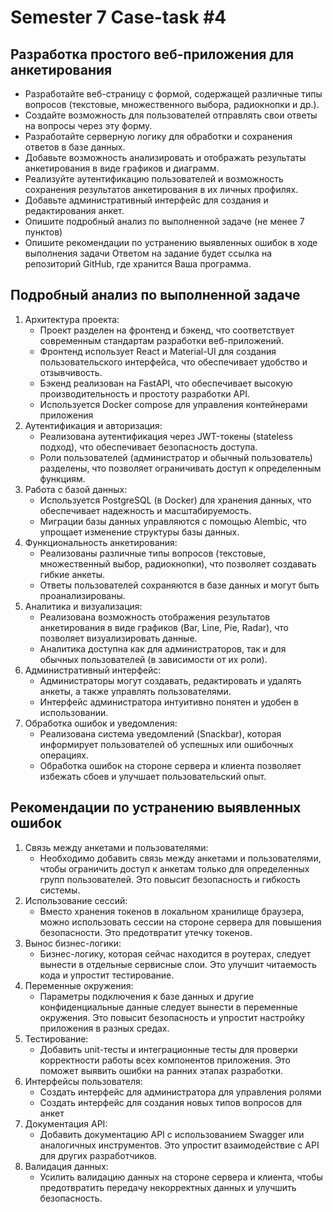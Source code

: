# Semester 7 Case-task #4

## Разработка простого веб-приложения для анкетирования
- Разработайте веб-страницу с формой, содержащей различные типы вопросов (текстовые, множественного выбора, радиокнопки и др.). 
- Создайте возможность для пользователей отправлять свои ответы на вопросы через эту форму. 
- Разработайте серверную логику для обработки и сохранения ответов в базе данных. 
- Добавьте возможность анализировать и отображать результаты анкетирования в виде графиков и диаграмм. 
- Реализуйте аутентификацию пользователей и возможность сохранения результатов анкетирования в их личных профилях. 
- Добавьте административный интерфейс для создания и редактирования анкет.
- Опишите подробный анализ по выполненной задаче (не менее 7 пунктов)
- Опишите рекомендации по устранению выявленных ошибок в ходе выполнения задачи
Ответом на задание будет ссылка на репозиторий GitHub, где хранится Ваша программа.


## Подробный анализ по выполненной задаче
1. Архитектура проекта:
   - Проект разделен на фронтенд и бэкенд, что соответствует современным стандартам разработки веб-приложений. 
   - Фронтенд использует React и Material-UI для создания пользовательского интерфейса, что обеспечивает удобство и отзывчивость. 
   - Бэкенд реализован на FastAPI, что обеспечивает высокую производительность и простоту разработки API.
   - Используется Docker compose для управления контейнерами приложения
2. Аутентификация и авторизация:
   - Реализована аутентификация через JWT-токены (stateless подход), что обеспечивает безопасность доступа. 
   - Роли пользователей (администратор и обычный пользователь) разделены, что позволяет ограничивать доступ к определенным функциям.
3. Работа с базой данных:
   - Используется PostgreSQL (в Docker) для хранения данных, что обеспечивает надежность и масштабируемость. 
   - Миграции базы данных управляются с помощью Alembic, что упрощает изменение структуры базы данных.
4. Функциональность анкетирования:
   - Реализованы различные типы вопросов (текстовые, множественный выбор, радиокнопки), что позволяет создавать гибкие анкеты. 
   - Ответы пользователей сохраняются в базе данных и могут быть проанализированы.
5. Аналитика и визуализация:
   - Реализована возможность отображения результатов анкетирования в виде графиков (Bar, Line, Pie, Radar), что позволяет визуализировать данные. 
   - Аналитика доступна как для администраторов, так и для обычных пользователей (в зависимости от их роли).
6. Административный интерфейс:
   - Администраторы могут создавать, редактировать и удалять анкеты, а также управлять пользователями. 
   - Интерфейс администратора интуитивно понятен и удобен в использовании.
7. Обработка ошибок и уведомления:
   - Реализована система уведомлений (Snackbar), которая информирует пользователей об успешных или ошибочных операциях. 
   - Обработка ошибок на стороне сервера и клиента позволяет избежать сбоев и улучшает пользовательский опыт.


## Рекомендации по устранению выявленных ошибок
1. Связь между анкетами и пользователями:
   - Необходимо добавить связь между анкетами и пользователями, чтобы ограничить доступ к анкетам только для определенных групп пользователей. Это повысит безопасность и гибкость системы.
2. Использование сессий:
   - Вместо хранения токенов в локальном хранилище браузера, можно использовать сессии на стороне сервера для повышения безопасности. Это предотвратит утечку токенов.
3. Вынос бизнес-логики:
   - Бизнес-логику, которая сейчас находится в роутерах, следует вынести в отдельные сервисные слои. Это улучшит читаемость кода и упростит тестирование.
4. Переменные окружения:
   - Параметры подключения к базе данных и другие конфиденциальные данные следует вынести в переменные окружения. Это повысит безопасность и упростит настройку приложения в разных средах.
5. Тестирование:
   - Добавить unit-тесты и интеграционные тесты для проверки корректности работы всех компонентов приложения. Это поможет выявить ошибки на ранних этапах разработки.
6. Интерфейсы пользователя:
   - Создать интерфейс для администратора для управления ролями
   - Создать интерфейс для создания новых типов вопросов для анкет
7. Документация API:
   - Добавить документацию API с использованием Swagger или аналогичных инструментов. Это упростит взаимодействие с API для других разработчиков.
8. Валидация данных:
   - Усилить валидацию данных на стороне сервера и клиента, чтобы предотвратить передачу некорректных данных и улучшить безопасность.
